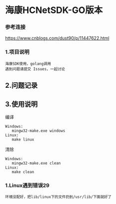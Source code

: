 # 海康HCNetSDK-GO版本

### 参考连接
https://www.cnblogs.com/dust90/p/11447622.html
### 1.项目说明

    海康SDK使用，golang调用
    遇到问题请提交 Issues，一起讨论

## 2.问题记录

## 3.使用说明
 编译
 ```
Windows:
	mingw32-make.exe windows
Linux:
	make linux
 ```
 清除
 ```
 Windows:
 	mingw32-make.exe clean
 Linux:
 	make clean
 ```

### 1.Linux遇到错误29
    环境没配好，把lib/linux下的文件扔到/usr/lib/下面就好了
